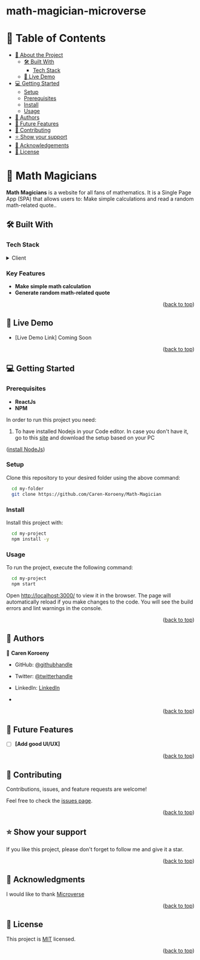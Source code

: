 # math-magician-microverse

<a name="readme-top"></a>

<!-- TABLE OF CONTENTS -->

# 📗 Table of Contents

- [📖 About the Project](#about-project)
  - [🛠 Built With](#built-with)
    - [Tech Stack](#tech-stack)
  - [🚀 Live Demo](#live-demo)
- [💻 Getting Started](#getting-started)
  - [Setup](#setup)
  - [Prerequisites](#prerequisites)
  - [Install](#install)
  - [Usage](#usage)
- [👥 Authors](#authors)
- [🔭 Future Features](#future-features)
- [🤝 Contributing](#contributing)
- [⭐️ Show your support](#support)
- [🙏 Acknowledgements](#acknowledgements)
- [📝 License](#license)

<!-- PROJECT DESCRIPTION -->

# 📖 Math Magicians <a name="about-project"></a>

**Math Magicians** is a website for all fans of mathematics. It is a Single Page App (SPA) that allows users to:  Make simple calculations and read a random math-related quote..

## 🛠 Built With <a name="built-with"></a>

### Tech Stack <a name="tech-stack"></a>

<details>
  <summary>Client</summary>
  <ul>
    <li><a href="https://html.com/">Html</a></li>
    <li><a href="https://www.w3.org/Style/CSS/Overview.en.html">CSS</a></li>
    <li><a href="https://www.javascript.com/">JavaScript</a></li>
    <li><a href="https://reactjs.org/">react</a></li>
  </ul>
</details>

<!-- Features -->

### Key Features <a name="key-features"></a>

- **Make simple math calculation**
- **Generate random math-related quote**

<p align="right">(<a href="#readme-top">back to top</a>)</p>

<!-- LIVE DEMO -->

## 🚀 Live Demo <a name="live-demo"></a>

- [Live Demo Link] Coming Soon

<p align="right">(<a href="#readme-top">back to top</a>)</p>

<!-- GETTING STARTED -->

## 💻 Getting Started <a name="getting-started"></a>


### Prerequisites

- **ReactJs**
- **NPM**

In order to run this project you need:
 
1. To have installed Nodejs in your Code editor. In case you don't have it, go to this <a href="https://nodejs.org/en/">site</a>  and download the setup based on your PC
<p align="left">(<a href="https://nodejs.org/en/">install NodeJs</a>)</p>

### Setup

Clone this repository to your desired folder using the above command:

```sh
  cd my-folder
  git clone https://github.com/Caren-Koroeny/Math-Magician
```

### Install

Install this project with:

```sh
  cd my-project
  npm install -y
```

### Usage

To run the project, execute the following command:

```sh
  cd my-project
  npm start
```

Open <a href="http://localhost:3000/">http://localhost:3000/</a> to view it in the browser. The page will automatically reload if you make changes to the code. You will see the build errors and lint warnings in the console.

<p align="right">(<a href="#readme-top">back to top</a>)</p>

<!-- AUTHORS -->

## 👥 Authors <a name="authors"></a>

👤 **Caren Koroeny**

- GitHub: [@githubhandle](https://github.com/Caren-Koroeny)
- Twitter: [@twitterhandle](https://twitter.com/home)
- LinkedIn: [LinkedIn](www.linkedin.com/in/caren-siya-a89712180)

- 
<p align="right">(<a href="#readme-top">back to top</a>)</p>

<!-- Features -->
## 🔭 Future Features <a name="future-features"></a>

- [ ] **[Add good UI/UX]**

<p align="right">(<a href="#readme-top">back to top</a>)</p>

<!-- CONTRIBUTING -->

## 🤝 Contributing <a name="contributing"></a>

Contributions, issues, and feature requests are welcome!

Feel free to check the [issues page](../../issues/).

<p align="right">(<a href="#readme-top">back to top</a>)</p>

<!-- SUPPORT -->

## ⭐️ Show your support <a name="support"></a>

If you like this project, please don't forget to follow me and give it a star.

<p align="right">(<a href="#readme-top">back to top</a>)</p>


<!-- ACKNOWLEDGEMENTS -->

## 🙏 Acknowledgments <a name="acknowledgements"></a>

I would like to thank [Microverse](https://www.microverse.org/)

<p align="right">(<a href="#readme-top">back to top</a>)</p>

<!-- LICENSE -->

## 📝 License <a name="license"></a>

This project is [MIT](./LICENSE) licensed.

<p align="right">(<a href="#readme-top">back to top</a>)</p>